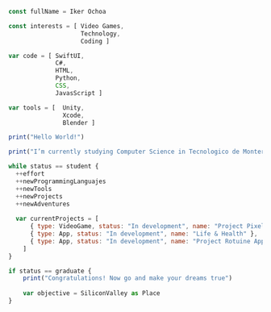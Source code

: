 ```javascript
const fullName = Iker Ochoa

const interests = [ Video Games,
                    Technology,
                    Coding ]

var code = [ SwiftUI,
             C#,
             HTML,
             Python,
             CSS,
             JavasScript ]

var tools = [  Unity,
               Xcode,
               Blender ]

print("Hello World!")

print("I’m currently studying Computer Science in Tecnologico de Monterrey")

while status == student {
  ++effort
  ++newProgrammingLanguajes
  ++newTools
  ++newProjects
  ++newAdventures
  
  var currentProjects = [
      { type: VideoGame, status: "In development", name: "Project Pixel Light" },
      { type: App, status: "In development", name: "Life & Health" },
      { type: App, status: "In development", name: "Project Rotuine App" }
    ]
}

if status == graduate {
    print("Congratulations! Now go and make your dreams true")
    
    var objective = SiliconValley as Place
}
```

<!---
Iker8av/Iker8av is a ✨ special ✨ repository because its `README.md` (this file) appears on your GitHub profile.
You can click the Preview link to take a look at your changes.
--->
